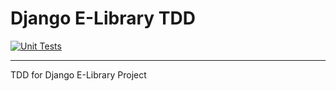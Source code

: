 # Django E-Library TDD

[![Unit Tests](https://github.com/shafikshaon/django-elibrary-tdd/actions/workflows/django-elibrary-tdd-actions.yml/badge.svg)](https://github.com/shafikshaon/django-elibrary-tdd/actions/workflows/django-elibrary-tdd-actions.yml)
<hr/>

TDD for Django E-Library Project
